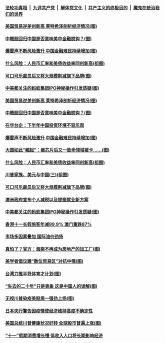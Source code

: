 

####  [法轮功真相](../../../../basic/blob/master/README.md?t=10080102) &nbsp;|&nbsp; [九评共产党](../../../../9ping.md/blob/master/README.md?t=10080102) &nbsp;|&nbsp; [解体党文化](../../../../jtdwh.md/blob/master/README.md?t=10080102)  &nbsp;|&nbsp; [共产主义的终极目的](../../../../gczydzjmd.md/blob/master/README.md?t=10080102) &nbsp;|&nbsp; [魔鬼在统治我们的世界](../../../../mgztzwmdsj.md/blob/master/README.md?t=10080102) 

#### [美国贸易逆差创新高 莱特希泽剖析经济情况(图)](../pages/p5/948479.md?t=10080102) 

#### [中概股回归中国是否意味美中金融脱钩？(图)](../pages/p5/948475.md?t=10080102) 

#### [爆雷声不断风险激升 中国金融难民持续增加(图)](../pages/p5/948390.md?t=10080102) 

#### [什么风险：人民币汇率和美债收益率同创新高(组图)](../pages/p5/948425.md?t=10080102) 

#### [可口可乐裁员后又将大规模削减旗下品牌(图)](../pages/p5/948380.md?t=10080102) 

#### [中美都关注的蚂蚁集团IPO神秘操作引发质疑(图)](../pages/p5/948372.md?t=10080102) 

#### [美国贸易逆差创新高 莱特希泽剖析经济情况(图)](../pages/p5/948479.md?t=10080102) 

#### [中概股回归中国是否意味美中金融脱钩？(图)](../pages/p5/948475.md?t=10080102) 

#### [在华台企：下半年中国投资环境不容乐观](../pages/p5/948473.md?t=10080102) 

#### [爆雷声不断风险激升 中国金融难民持续增加(图)](../pages/p5/948390.md?t=10080102) 

#### [大国如此“崛起”：继芯片后又一致命领域被卡……(图)](../pages/p5/948420.md?t=10080102) 

#### [什么风险：人民币汇率和美债收益率同创新高(组图)](../pages/p5/948425.md?t=10080102) 

#### [川普家族、美元与中国(三)(组图)](../pages/p5/948427.md?t=10080102) 

#### [可口可乐裁员后又将大规模削减旗下品牌(图)](../pages/p5/948380.md?t=10080102) 

#### [澳洲政府宣布个人减税以及提振就业新方案](../pages/p5/948382.md?t=10080102) 

#### [中美都关注的蚂蚁集团IPO神秘操作引发质疑(图)](../pages/p5/948372.md?t=10080102) 

#### [香港十一长假旅客年减99.9% 澳门重跌87%](../pages/p5/948366.md?t=10080102) 

#### [市场多因素叠加 国际油价劲扬](../pages/p5/948365.md?t=10080102) 

#### [真怕了？官方：海南不再成为房地产的加工厂(图)](../pages/p5/948284.md?t=10080102) 

#### [美学者倡议建“数位贸易区”对抗中俄(图)](../pages/p5/948313.md?t=10080102) 

#### [台湾力推半导体育才计划(图)](../pages/p5/948309.md?t=10080102) 

#### [“失去的二十年”只是表象 这是中国人的误解(图)](../pages/p5/948287.md?t=10080102) 

#### [无视川普染疫美股周一强劲上扬(图)](../pages/p5/948306.md?t=10080102) 

#### [日本央行警告因疫情使经济维持高度不确定性](../pages/p5/948291.md?t=10080102) 

#### [美国总统川普健康状况好转 全球股市普遍上涨(图)](../pages/p5/948275.md?t=10080102) 

#### [“十一”假期消费增长慢 低收入人口将长期影响经济](../pages/p5/948271.md?t=10080102) 

